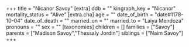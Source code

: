 +++
title = "Nicanor Savoy"
[extra]
ddb = ""
kingraph_key = "Nicanor"
mortality_status = "Alive"
[extra.cha]
age = ""
date_of_birth = "date#1178-10-04"
date_of_death = ""
married_on = ""
married_to = "Laiya Mendoza"
pronouns = ""
sex = ""
[taxonomies]
children = []
families = ["Savoy"]
parents = ["Madison Savoy","Thessaly Jordin"]
siblings = ["Naim Savoy"]
+++

